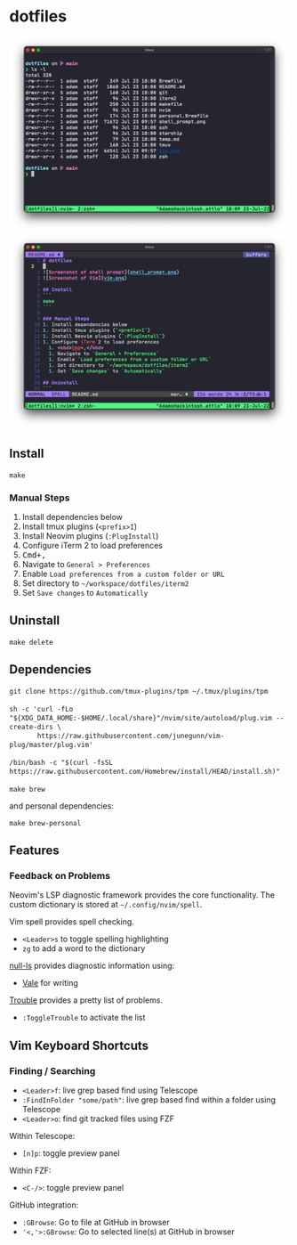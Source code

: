 # dotfiles

![Screenshot of shell](shell.png)
![Screenshot of Vim](vim.png)

## Install
```
make
```

### Manual Steps
1. Install dependencies below
1. Install tmux plugins (`<prefix>I`)
1. Install Neovim plugins (`:PlugInstall`)
1. Configure iTerm 2 to load preferences
  1. <kbd>Cmd+,</kbd>
  1. Navigate to `General > Preferences`
  1. Enable `Load preferences from a custom folder or URL`
  1. Set directory to `~/workspace/dotfiles/iterm2`
  1. Set `Save changes` to `Automatically`

## Uninstall
```
make delete
```

## Dependencies
```
git clone https://github.com/tmux-plugins/tpm ~/.tmux/plugins/tpm

sh -c 'curl -fLo "${XDG_DATA_HOME:-$HOME/.local/share}"/nvim/site/autoload/plug.vim --create-dirs \
       https://raw.githubusercontent.com/junegunn/vim-plug/master/plug.vim'

/bin/bash -c "$(curl -fsSL https://raw.githubusercontent.com/Homebrew/install/HEAD/install.sh)"

make brew
```

and personal dependencies:
```
make brew-personal
```

## Features

### Feedback on Problems

Neovim's LSP diagnostic framework provides the core functionality.
The custom dictionary is stored at `~/.config/nvim/spell`.

Vim spell provides spell checking.
- `<Leader>s` to toggle spelling highlighting
- `zg` to add a word to the dictionary

[null-ls](https://github.com/jose-elias-alvarez/null-ls.nvim) provides diagnostic information using:
- [Vale](https://docs.errata.ai/) for writing

[Trouble](https://github.com/folke/trouble.nvim) provides a pretty list of problems.
- `:ToggleTrouble` to activate the list

## Vim Keyboard Shortcuts

### Finding / Searching

- `<Leader>f`: live grep based find using Telescope
- `:FindInFolder "some/path"`: live grep based find within a folder using Telescope
- `<Leader>o`: find git tracked files using FZF

Within Telescope:
- `[n]p`: toggle preview panel

Within FZF:
- `<C-/>`: toggle preview panel

GitHub integration:
- `:GBrowse`: Go to file at GitHub in browser
- `'<,'>:GBrowse`: Go to selected line(s) at GitHub in browser
